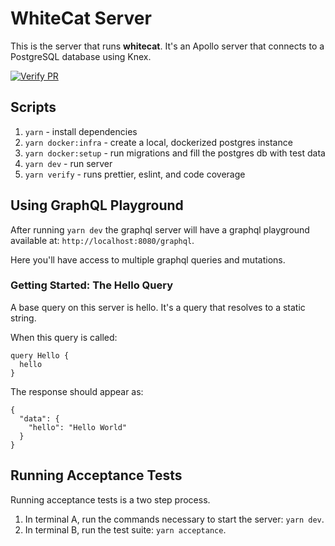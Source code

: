 # WhiteCat Server

This is the server that runs **whitecat**. It's an Apollo server that connects to a PostgreSQL database using Knex.

[![Verify PR](https://github.com/chrstnfrrs/whitecat-server/actions/workflows/acceptance.yaml/badge.svg)](https://github.com/chrstnfrrs/whitecat-server/actions/workflows/acceptance.yaml)

## Scripts

1. `yarn` - install dependencies
2. `yarn docker:infra` - create a local, dockerized postgres instance
3. `yarn docker:setup` - run migrations and fill the postgres db with test data
4. `yarn dev` - run server
5. `yarn verify` - runs prettier, eslint, and code coverage

## Using GraphQL Playground

After running `yarn dev` the graphql server will have a graphql playground available at: `http://localhost:8080/graphql`.

Here you'll have access to multiple graphql queries and mutations.

### Getting Started: The Hello Query

A base query on this server is hello. It's a query that resolves to a static string.

When this query is called:

```
query Hello {
  hello
}
```

The response should appear as:

```
{
  "data": {
    "hello": "Hello World"
  }
}
```

## Running Acceptance Tests

Running acceptance tests is a two step process.

1. In terminal A, run the commands necessary to start the server: `yarn dev`.
2. In terminal B, run the test suite: `yarn acceptance`.
